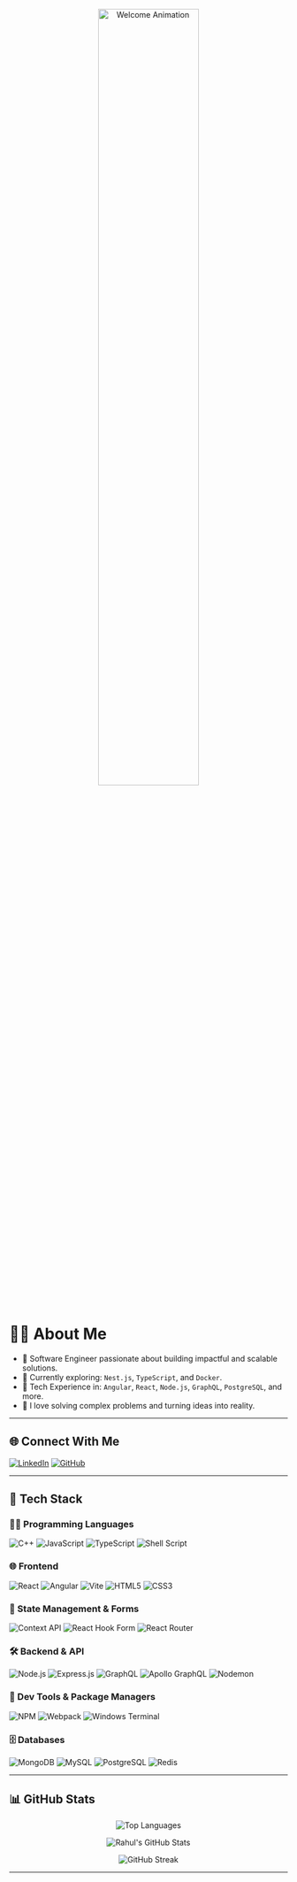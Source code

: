 <p align="center">
  <img src="https://camo.githubusercontent.com/4d9f5ecceb711eec6e2018f38a5677dc657c9738d4a65ba3b928c41c0a45b439/68747470733a2f2f6d69726f2e6d656469756d2e636f6d2f6d61782f313336302f302a37513379765349765f7430696f4a2d5a2e676966" alt="Welcome Animation" width="60%"/>
</p>

# 👨‍💻 About Me

- 🚀 Software Engineer passionate about building impactful and scalable solutions.
- 🧠 Currently exploring: `Nest.js`, `TypeScript`, and `Docker`.
- 💼 Tech Experience in: `Angular`, `React`, `Node.js`, `GraphQL`, `PostgreSQL`, and more.
- 🧩 I love solving complex problems and turning ideas into reality.

---

## 🌐 Connect With Me

[![LinkedIn](https://img.shields.io/badge/LinkedIn-%230077B5.svg?style=for-the-badge&logo=linkedin&logoColor=white)](https://www.linkedin.com/in/rhlgt/)
[![GitHub](https://img.shields.io/badge/GitHub-%23121011.svg?style=for-the-badge&logo=github&logoColor=white)](https://github.com/rahulgtst)

---

## 🧰 Tech Stack

### 👨‍💻 Programming Languages
![C++](https://img.shields.io/badge/C++-%2300599C.svg?style=for-the-badge&logo=cplusplus&logoColor=white)
![JavaScript](https://img.shields.io/badge/JavaScript-%23323330.svg?style=for-the-badge&logo=javascript&logoColor=%23F7DF1E)
![TypeScript](https://img.shields.io/badge/TypeScript-%23007ACC.svg?style=for-the-badge&logo=typescript&logoColor=white)
![Shell Script](https://img.shields.io/badge/Shell%20Script-%23121011.svg?style=for-the-badge&logo=gnu-bash&logoColor=white)

### 🌐 Frontend
![React](https://img.shields.io/badge/React-%2320232a.svg?style=for-the-badge&logo=react&logoColor=%2361DAFB)
![Angular](https://img.shields.io/badge/Angular-%23DD0031.svg?style=for-the-badge&logo=angular&logoColor=white)
![Vite](https://img.shields.io/badge/Vite-%23646CFF.svg?style=for-the-badge&logo=vite&logoColor=white)
![HTML5](https://img.shields.io/badge/HTML5-%23E34F26.svg?style=for-the-badge&logo=html5&logoColor=white)
![CSS3](https://img.shields.io/badge/CSS3-%231572B6.svg?style=for-the-badge&logo=css3&logoColor=white)

### 🧠 State Management & Forms
![Context API](https://img.shields.io/badge/Context--API-%23000000?style=for-the-badge&logo=react)
![React Hook Form](https://img.shields.io/badge/React%20Hook%20Form-%23EC5990.svg?style=for-the-badge&logo=reacthookform&logoColor=white)
![React Router](https://img.shields.io/badge/React%20Router-CA4245?style=for-the-badge&logo=react-router&logoColor=white)

### 🛠️ Backend & API
![Node.js](https://img.shields.io/badge/Node.js-%236DA55F.svg?style=for-the-badge&logo=node.js&logoColor=white)
![Express.js](https://img.shields.io/badge/Express.js-%23404d59.svg?style=for-the-badge&logo=express&logoColor=%2361DAFB)
![GraphQL](https://img.shields.io/badge/GraphQL-E10098?style=for-the-badge&logo=graphql&logoColor=white)
![Apollo GraphQL](https://img.shields.io/badge/Apollo-%23311C87.svg?style=for-the-badge&logo=apollo-graphql&logoColor=white)
![Nodemon](https://img.shields.io/badge/Nodemon-76D04B?style=for-the-badge&logo=nodemon&logoColor=white)

### 🧩 Dev Tools & Package Managers
![NPM](https://img.shields.io/badge/NPM-%23CB3837.svg?style=for-the-badge&logo=npm&logoColor=white)
![Webpack](https://img.shields.io/badge/Webpack-%238DD6F9.svg?style=for-the-badge&logo=webpack&logoColor=black)
![Windows Terminal](https://img.shields.io/badge/Windows%20Terminal-%234D4D4D.svg?style=for-the-badge&logo=windows-terminal&logoColor=white)

### 🗄️ Databases
![MongoDB](https://img.shields.io/badge/MongoDB-%234ea94b.svg?style=for-the-badge&logo=mongodb&logoColor=white)
![MySQL](https://img.shields.io/badge/MySQL-4479A1.svg?style=for-the-badge&logo=mysql&logoColor=white)
![PostgreSQL](https://img.shields.io/badge/PostgreSQL-%23316192.svg?style=for-the-badge&logo=postgresql&logoColor=white)
![Redis](https://img.shields.io/badge/Redis-%23DD0031.svg?style=for-the-badge&logo=redis&logoColor=white)

---

## 📊 GitHub Stats

<p align="center">
  <img src="https://github-readme-stats.vercel.app/api/top-langs/?username=rahulgtst&layout=compact&theme=default&hide_border=false&count_private=true" alt="Top Languages"/>
</p>

<p align="center">
  <img src="https://github-readme-stats.vercel.app/api?username=rahulgtst&show_icons=true&theme=default&hide_border=false" alt="Rahul's GitHub Stats"/>
</p>

<p align="center">
  <img src="https://github-readme-streak-stats.herokuapp.com/?user=rahulgtst&theme=default&hide_border=false" alt="GitHub Streak"/>
</p> 

---
